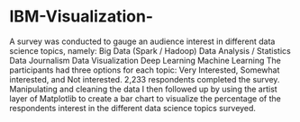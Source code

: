 # IBM-Visualization-
A survey was conducted to gauge an audience interest in different data science topics, namely: Big Data (Spark / Hadoop) Data Analysis / Statistics Data Journalism Data Visualization Deep Learning Machine Learning The participants had three options for each topic: Very Interested, Somewhat interested, and Not interested. 2,233 respondents completed the survey.  Manipulating and cleaning the data I then followed up by using the artist layer of Matplotlib to create a bar chart to visualize the percentage of the respondents interest in the different data science topics surveyed.
